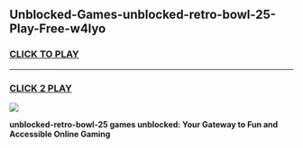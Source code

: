 
## Unblocked-Games-unblocked-retro-bowl-25-Play-Free-w4lyo
<h3>
<a href="https://premium76.site?title=unblocked-retro-bowl-25&ref=19M">CLICK TO PLAY</a></h3>
<hr>

<h3>
<a href="https://premium76.site?title=unblocked-retro-bowl-25&ref=19M">CLICK 2 PLAY</a>
  
</h3>

<a href="https://premium76.site?title=unblocked-retro-bowl-25&ref=19M"><img src="https://clearcache.store/games.png"></a>


**unblocked-retro-bowl-25 games unblocked: Your Gateway to Fun and Accessible Online Gaming**
